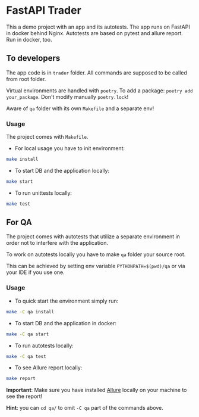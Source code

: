 # FastAPI Trader

This a demo project with an app and its autotests. The app runs on FastAPI in docker behind Nginx.
Autotests are based on pytest and allure report. Run in docker, too.

## To developers
The app code is in `trader` folder. All commands are supposed to be called from root folder.

Virtual environments are handled with `poetry`. To add a package: `poetry add your_package`. Don't modify manually `poetry.lock`!

Aware of `qa` folder with its own `Makefile` and a separate env! 

### Usage
The project comes with `Makefile`.

* For local usage you have to init environment:
```bash
make install
```

* To start DB and the application locally:
```bash
make start
```

* To run unittests locally:
```bash
make test
```

## For QA
The project comes with autotests that utilize a separate environment in order not to interfere with the application.

To work on autotests locally you have to make `qa` folder your source root.

This can be achieved by setting env variable `PYTHONPATH=$(pwd)/qa` or via your IDE if you use one.

### Usage
* To quick start the environment simply run:
```bash
make -C qa install
```

* To start DB and the application in docker:
```bash
make -C qa start
```

* To run autotests locally:
```bash
make -C qa test
```

* To see Allure report locally:
```bash
make report
```
**Important**: Make sure you have installed [Allure](https://allurereport.org/docs/install/) locally on your machine to see the report!


**Hint**: you can `cd qa/` to omit `-C qa` part of the commands above.
